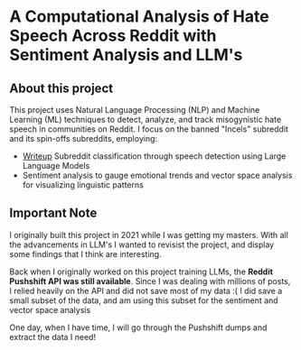 # A Computational Analysis of Hate Speech Across Reddit with Sentiment Analysis and LLM's

## About this project
This project uses Natural Language Processing (NLP) and Machine Learning (ML) techniques to detect, analyze, and track misogynistic hate speech in communities on Reddit. I focus on the banned "Incels" subreddit and its spin-offs subreddits, employing:

- [Writeup](writeup-LLM.md) Subreddit classification through speech detection using Large Language Models
- Sentiment analysis to gauge emotional trends and vector space analysis for visualizing linguistic patterns


## Important Note
I originally built this project in 2021 while I was getting my masters. With all the advancements in LLM's I wanted to revisist the project, and display some findings that I think are interesting. 

Back when I originally worked on this project training LLMs, the __Reddit Pushshift API was still available__. Since I was dealing with millions of posts, I relied heavily on the API and did not save most of my data :( 
I did save a small subset of the data, and am using this subset for the sentiment and vector space analysis

One day, when I have time, I will go through the Pushshift dumps and extract the data I need!
